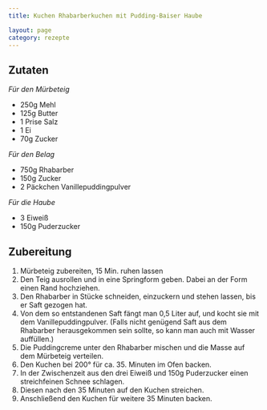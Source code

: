 ```yaml
---
title: Kuchen Rhabarberkuchen mit Pudding-Baiser Haube

layout: page
category: rezepte
---
```


Zutaten
-------
*Für den Mürbeteig*

- 250g Mehl
- 125g Butter
- 1 Prise Salz
- 1 Ei
- 70g Zucker

*Für den Belag*

- 750g Rhabarber
- 150g Zucker
- 2 Päckchen Vanillepuddingpulver

*Für die Haube*

- 3 Eiweiß
- 150g Puderzucker

Zubereitung
-----------
1. Mürbeteig zubereiten, 15 Min. ruhen lassen
2. Den Teig ausrollen und in eine Springform geben. Dabei an der Form einen Rand hochziehen.
3. Den Rhabarber in Stücke schneiden, einzuckern und stehen lassen, bis er Saft gezogen hat.
4. Von dem so entstandenen Saft fängt man 0,5 Liter auf, und kocht sie mit dem Vanillepuddingpulver. (Falls nicht genügend Saft aus dem Rhabarber herausgekommen sein sollte, so kann man auch mit Wasser auffüllen.)
5. Die Puddingcreme unter den Rhabarber mischen und die Masse auf dem Mürbeteig verteilen.
6. Den Kuchen bei 200° für ca. 35. Minuten im Ofen backen.
7. In der Zwischenzeit aus den drei Eiweiß und 150g Puderzucker einen streichfeinen Schnee schlagen.
8. Diesen nach den 35 Minuten auf den Kuchen streichen.
9. Anschließend den Kuchen für weitere 35 Minuten backen.
